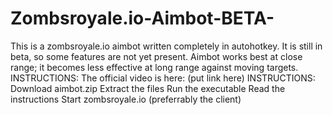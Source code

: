 # Zombsroyale.io-Aimbot-BETA-
This is a zombsroyale.io aimbot written completely in autohotkey. 
It is still in beta, so some features are not yet present. Aimbot works best at close range; it becomes less effective at long range against moving targets. 
INSTRUCTIONS: 
The official video is here: (put link here) 
INSTRUCTIONS: 
Download aimbot.zip 
Extract the files 
Run the executable 
Read the instructions 
Start zombsroyale.io (preferrably the client) 
